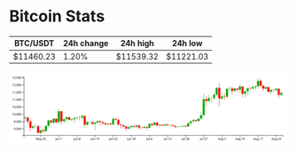# Bitcoin Stats

BTC/USDT|24h change|24h high|24h low|
|---|---|---|---|
|$11460.23|1.20%|$11539.32|$11221.03|

<img src="./chart.svg">
